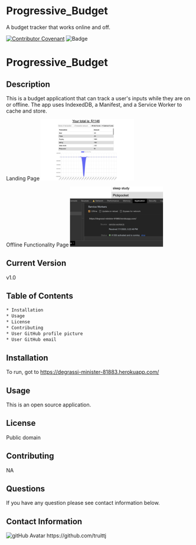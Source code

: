 # Progressive_Budget
A budget tracker that works online and off. 

[![Contributor Covenant](https://img.shields.io/badge/Contributor%20Covenant-v2.0%20adopted-ff69b4.svg)](code_of_conduct.md)
![Badge](https://img.shields.io/badge/ReadMeProgressive_Budget-undefined-undefined)
# Progressive_Budget

## Description

This is a budget applicationt that can track a user's inputs while they are on or offline. The app uses IndexedDB, a Manifest, and a Service Worker to cache and store. 

Landing Page
<img src="./ScreenShot/S1.png" alt="Screen shot of application" width="50%">

Offline Functionality Page
<img src="./ScreenShot/S2.png" alt="Screen shot of application" width="50%">

## Current Version 

v1.0

## Table of Contents

    * Installation
    * Usage
    * License
    * Contributing
    * User GitHub profile picture
    * User GitHub email
                
## Installation

To run, got to https://degrassi-minister-81883.herokuapp.com/

## Usage

This is an open source application.

## License

Public domain  

## Contributing

NA

## Questions

If you have any question please see contact information below. 

## Contact Information

<img src="https://avatars1.githubusercontent.com/u/63681296?v=4" alt="gitHub Avatar" width="25%">
https://github.com/truittj


